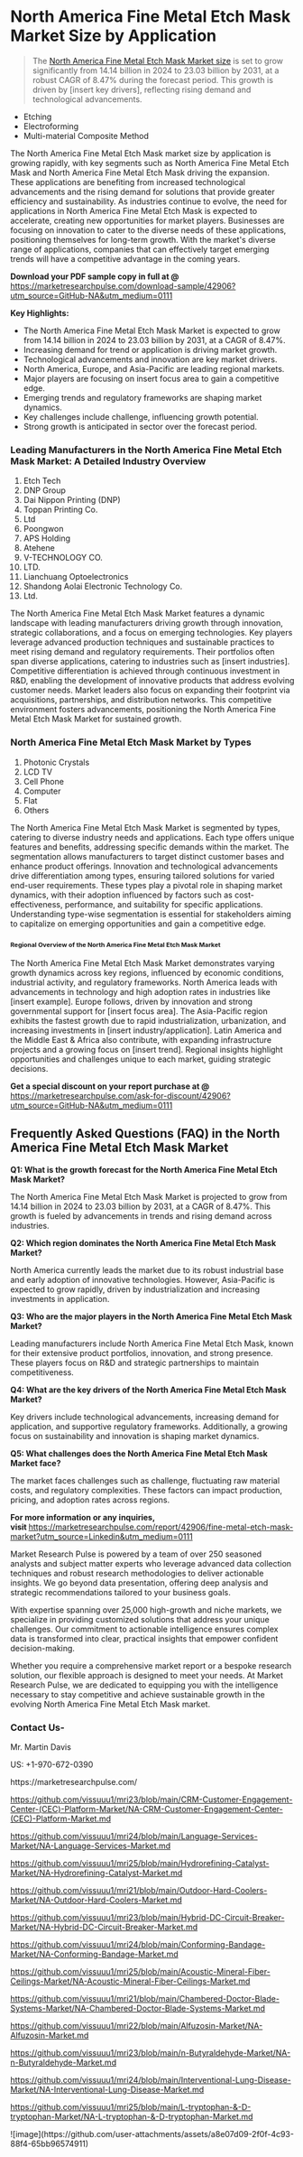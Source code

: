 <h1>North America Fine Metal Etch Mask Market&nbsp;Size by Application</h1><blockquote><p>The <a href="https://marketresearchpulse.com/download-sample/42906?utm_source=GitHub-NA&amp;utm_medium=0111">North America Fine Metal Etch Mask Market size</a> is set to grow significantly from 14.14 billion in 2024 to 23.03 billion by 2031, at a robust CAGR of 8.47% during the forecast period. This growth is driven by [insert key drivers], reflecting rising demand and technological advancements.</p></blockquote><ul><li>Etching<li> Electroforming<li> Multi-material Composite Method</li></ul><p>The North America Fine Metal Etch Mask market size by application is growing rapidly, with key segments such as North America Fine Metal Etch Mask and North America Fine Metal Etch Mask driving the expansion. These applications are benefiting from increased technological advancements and the rising demand for solutions that provide greater efficiency and sustainability. As industries continue to evolve, the need for applications in North America Fine Metal Etch Mask is expected to accelerate, creating new opportunities for market players. Businesses are focusing on innovation to cater to the diverse needs of these applications, positioning themselves for long-term growth. With the market's diverse range of applications, companies that can effectively target emerging trends will have a competitive advantage in the coming years.</p><p><strong>Download your PDF sample copy in full at @ </strong><a href="https://marketresearchpulse.com/download-sample/42906?utm_source=GitHub-NA&amp;utm_medium=0111">https://marketresearchpulse.com/download-sample/42906?utm_source=GitHub-NA&amp;utm_medium=0111</a></p><p><strong>Key Highlights: </strong></p><ul><li>The North America Fine Metal Etch Mask Market is expected to grow from 14.14 billion in 2024 to 23.03 billion by 2031, at a CAGR of 8.47%.</li><li>Increasing demand for trend or application is driving market growth.</li><li>Technological advancements and innovation are key market drivers.</li><li>North America, Europe, and Asia-Pacific are leading regional markets.</li><li>Major players are focusing on insert focus area to gain a competitive edge.</li><li>Emerging trends and regulatory frameworks are shaping market dynamics.</li><li>Key challenges include challenge, influencing growth potential.</li><li>Strong growth is anticipated in sector over the forecast period.</li></ul><h3>Leading Manufacturers in the North America Fine Metal Etch Mask Market: A Detailed Industry Overview</h3><ol><li>Etch Tech</li><li>DNP Group</li><li>Dai Nippon Printing (DNP)</li><li>Toppan Printing Co.</li><li>Ltd</li><li>Poongwon</li><li>APS Holding</li><li>Atehene</li><li>V-TECHNOLOGY CO.</li><li>LTD.</li><li>Lianchuang Optoelectronics</li><li>Shandong Aolai Electronic Technology Co.</li><li>Ltd.</li></ol><div class="flex max-w-full flex-col flex-grow"><div class="min-h-8 text-message flex w-full flex-col items-end gap-2 whitespace-normal break-words [.text-message+&amp;]:mt-5" dir="auto" data-message-author-role="assistant" data-message-id="fd8432e4-4910-450d-b182-61b7bfb0a01f" data-message-model-slug="gpt-4o"><div class="flex w-full flex-col gap-1 empty:hidden first:pt-[3px]"><div class="markdown prose w-full break-words dark:prose-invert light"><p>The North America Fine Metal Etch Mask Market features a dynamic landscape with leading manufacturers driving growth through innovation, strategic collaborations, and a focus on emerging technologies. Key players leverage advanced production techniques and sustainable practices to meet rising demand and regulatory requirements. Their portfolios often span diverse applications, catering to industries such as [insert industries]. Competitive differentiation is achieved through continuous investment in R&amp;D, enabling the development of innovative products that address evolving customer needs. Market leaders also focus on expanding their footprint via acquisitions, partnerships, and distribution networks. This competitive environment fosters advancements, positioning the North America Fine Metal Etch Mask Market for sustained growth.</p></div></div></div></div><h3>North America Fine Metal Etch Mask Market by Types</h3><ol><li>Photonic Crystals<li> LCD TV<li> Cell Phone<li> Computer<li> Flat<li> Others</li></ol><div class="flex max-w-full flex-col flex-grow"><div class="min-h-8 text-message flex w-full flex-col items-end gap-2 whitespace-normal break-words [.text-message+&amp;]:mt-5" dir="auto" data-message-author-role="assistant" data-message-id="084470be-0bb7-4664-bddf-5156b4f41249" data-message-model-slug="gpt-4o-mini"><div class="flex w-full flex-col gap-1 empty:hidden first:pt-[3px]"><div class="markdown prose w-full break-words dark:prose-invert light"><p>The North America Fine Metal Etch Mask Market is segmented by types, catering to diverse industry needs and applications. Each type offers unique features and benefits, addressing specific demands within the market. The segmentation allows manufacturers to target distinct customer bases and enhance product offerings. Innovation and technological advancements drive differentiation among types, ensuring tailored solutions for varied end-user requirements. These types play a pivotal role in shaping market dynamics, with their adoption influenced by factors such as cost-effectiveness, performance, and suitability for specific applications. Understanding type-wise segmentation is essential for stakeholders aiming to capitalize on emerging opportunities and gain a competitive edge.</p></div></div></div></div><h3><span style="font-size: 11px;">Regional Overview of the North America Fine Metal Etch Mask Market</span></h3><div class="flex max-w-full flex-col flex-grow"><div class="min-h-8 text-message flex w-full flex-col items-end gap-2 whitespace-normal break-words [.text-message+&amp;]:mt-5" dir="auto" data-message-author-role="assistant" data-message-id="e9038762-ce64-4e30-91c9-9bd413514231" data-message-model-slug="gpt-4o-mini"><div class="flex w-full flex-col gap-1 empty:hidden first:pt-[3px]"><div class="markdown prose w-full break-words dark:prose-invert light"><p>The North America Fine Metal Etch Mask Market demonstrates varying growth dynamics across key regions, influenced by economic conditions, industrial activity, and regulatory frameworks. North America leads with advancements in technology and high adoption rates in industries like [insert example]. Europe follows, driven by innovation and strong governmental support for [insert focus area]. The Asia-Pacific region exhibits the fastest growth due to rapid industrialization, urbanization, and increasing investments in [insert industry/application]. Latin America and the Middle East &amp; Africa also contribute, with expanding infrastructure projects and a growing focus on [insert trend]. Regional insights highlight opportunities and challenges unique to each market, guiding strategic decisions.</p></div></div></div></div><p><strong>Get a special discount on your report purchase at @ </strong><a href="https://marketresearchpulse.com/ask-for-discount/42906?utm_source=GitHub-NA&amp;utm_medium=0111">https://marketresearchpulse.com/ask-for-discount/42906?utm_source=GitHub-NA&amp;utm_medium=0111</a></p><h2>Frequently Asked Questions (FAQ) in the North America Fine Metal Etch Mask Market</h2><p><strong>Q1: What is the growth forecast for the North America Fine Metal Etch Mask Market?</strong></p><p>The North America Fine Metal Etch Mask Market is projected to grow from 14.14 billion in 2024 to 23.03 billion by 2031, at a CAGR of 8.47%. This growth is fueled by advancements in trends and rising demand across industries.</p><p><strong>Q2: Which region dominates the North America Fine Metal Etch Mask Market?</strong></p><p>North America currently leads the market due to its robust industrial base and early adoption of innovative technologies. However, Asia-Pacific is expected to grow rapidly, driven by industrialization and increasing investments in application.</p><p><strong>Q3: Who are the major players in the North America Fine Metal Etch Mask Market?</strong></p><p>Leading manufacturers include North America Fine Metal Etch Mask, known for their extensive product portfolios, innovation, and strong presence. These players focus on R&amp;D and strategic partnerships to maintain competitiveness.</p><p><strong>Q4: What are the key drivers of the North America Fine Metal Etch Mask Market?</strong></p><p>Key drivers include technological advancements, increasing demand for application, and supportive regulatory frameworks. Additionally, a growing focus on sustainability and innovation is shaping market dynamics.</p><p><strong>Q5: What challenges does the North America Fine Metal Etch Mask Market face?</strong></p><p>The market faces challenges such as challenge, fluctuating raw material costs, and regulatory complexities. These factors can impact production, pricing, and adoption rates across regions.</p><p><strong>For more information or any inquiries, visit&nbsp;</strong><a href="https://marketresearchpulse.com/report/42906/fine-metal-etch-mask-market?utm_source=Linkedin&utm_medium=0111">https://marketresearchpulse.com/report/42906/fine-metal-etch-mask-market?utm_source=Linkedin&utm_medium=0111</a></p><p>Market Research Pulse is powered by a team of over 250 seasoned analysts and subject matter experts who leverage advanced data collection techniques and robust research methodologies to deliver actionable insights. We go beyond data presentation, offering deep analysis and strategic recommendations tailored to your business goals.</p><p>With expertise spanning over 25,000 high-growth and niche markets, we specialize in providing customized solutions that address your unique challenges. Our commitment to actionable intelligence ensures complex data is transformed into clear, practical insights that empower confident decision-making.</p><p>Whether you require a comprehensive market report or a bespoke research solution, our flexible approach is designed to meet your needs. At Market Research Pulse, we are dedicated to equipping you with the intelligence necessary to stay competitive and achieve sustainable growth in the evolving North America Fine Metal Etch Mask market.</p><h3><strong>Contact Us-</strong></h3><p>Mr. Martin Davis</p><p>US: +1-970-672-0390</p><p>https://marketresearchpulse.com/</p><p><a href="https://github.com/vissuuu1/mri23/blob/main/CRM-Customer-Engagement-Center-(CEC)-Platform-Market/NA-CRM-Customer-Engagement-Center-(CEC)-Platform-Market.md">https://github.com/vissuuu1/mri23/blob/main/CRM-Customer-Engagement-Center-(CEC)-Platform-Market/NA-CRM-Customer-Engagement-Center-(CEC)-Platform-Market.md</a></p><p><a href="https://github.com/vissuuu1/mri24/blob/main/Language-Services-Market/NA-Language-Services-Market.md">https://github.com/vissuuu1/mri24/blob/main/Language-Services-Market/NA-Language-Services-Market.md</a></p><p><a href="https://github.com/vissuuu1/mri25/blob/main/Hydrorefining-Catalyst-Market/NA-Hydrorefining-Catalyst-Market.md">https://github.com/vissuuu1/mri25/blob/main/Hydrorefining-Catalyst-Market/NA-Hydrorefining-Catalyst-Market.md</a></p><p><a href="https://github.com/vissuuu1/mri21/blob/main/Outdoor-Hard-Coolers-Market/NA-Outdoor-Hard-Coolers-Market.md">https://github.com/vissuuu1/mri21/blob/main/Outdoor-Hard-Coolers-Market/NA-Outdoor-Hard-Coolers-Market.md</a></p><p><a href="https://github.com/vissuuu1/mri23/blob/main/Hybrid-DC-Circuit-Breaker-Market/NA-Hybrid-DC-Circuit-Breaker-Market.md">https://github.com/vissuuu1/mri23/blob/main/Hybrid-DC-Circuit-Breaker-Market/NA-Hybrid-DC-Circuit-Breaker-Market.md</a></p><p><a href="https://github.com/vissuuu1/mri24/blob/main/Conforming-Bandage-Market/NA-Conforming-Bandage-Market.md">https://github.com/vissuuu1/mri24/blob/main/Conforming-Bandage-Market/NA-Conforming-Bandage-Market.md</a></p><p><a href="https://github.com/vissuuu1/mri25/blob/main/Acoustic-Mineral-Fiber-Ceilings-Market/NA-Acoustic-Mineral-Fiber-Ceilings-Market.md">https://github.com/vissuuu1/mri25/blob/main/Acoustic-Mineral-Fiber-Ceilings-Market/NA-Acoustic-Mineral-Fiber-Ceilings-Market.md</a></p><p><a href="https://github.com/vissuuu1/mri21/blob/main/Chambered-Doctor-Blade-Systems-Market/NA-Chambered-Doctor-Blade-Systems-Market.md">https://github.com/vissuuu1/mri21/blob/main/Chambered-Doctor-Blade-Systems-Market/NA-Chambered-Doctor-Blade-Systems-Market.md</a></p><p><a href="https://github.com/vissuuu1/mri22/blob/main/Alfuzosin-Market/NA-Alfuzosin-Market.md">https://github.com/vissuuu1/mri22/blob/main/Alfuzosin-Market/NA-Alfuzosin-Market.md</a></p><p><a href="https://github.com/vissuuu1/mri23/blob/main/n-Butyraldehyde-Market/NA-n-Butyraldehyde-Market.md">https://github.com/vissuuu1/mri23/blob/main/n-Butyraldehyde-Market/NA-n-Butyraldehyde-Market.md</a></p><p><a href="https://github.com/vissuuu1/mri24/blob/main/Interventional-Lung-Disease-Market/NA-Interventional-Lung-Disease-Market.md">https://github.com/vissuuu1/mri24/blob/main/Interventional-Lung-Disease-Market/NA-Interventional-Lung-Disease-Market.md</a></p><p><a href="https://github.com/vissuuu1/mri25/blob/main/L-tryptophan-&-D-tryptophan-Market/NA-L-tryptophan-&-D-tryptophan-Market.md">https://github.com/vissuuu1/mri25/blob/main/L-tryptophan-&-D-tryptophan-Market/NA-L-tryptophan-&-D-tryptophan-Market.md</a></p>
![image](https://github.com/user-attachments/assets/a8e07d09-2f0f-4c93-88f4-65bb96574911)
